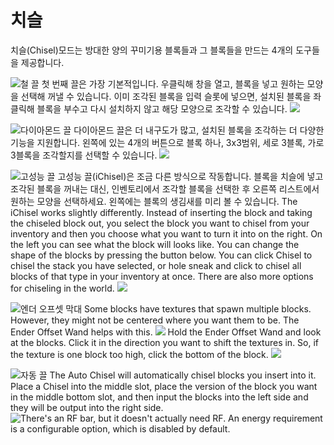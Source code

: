 # 치슬

치슬(Chisel)모드는 방대한 양의 꾸미기용 블록들과 그 블록들을 만드는 4개의 도구들을 제공합니다.

![철 끌](item:chisel:chisel_iron)
첫 번째 끌은 가장 기본적입니다. 우클릭해 창을 열고, 블록을 넣고 원하는 모양을 선택해 꺼낼 수 있습니다. 이미 조각된 블록을 입력 슬롯에 넣으면, 설치된 블록을 좌클릭해 블록을 부수고 다시 설치하지 않고 해당 모양으로 조각할 수 있습니다.
![](chisel1.png)

![다이아몬드 끌](item:chisel:chisel_diamond)
다이아몬드 끌은 더 내구도가 많고, 설치된 블록을 조각하는 더 다양한 기능을 지원합니다. 왼쪽에 있는 4개의 버튼으로 블록 하나, 3x3범위, 세로 3블록, 가로 3블록을 조각할지를 선택할 수 있습니다.
![](chisel2.png)

![고성능 끌](item:chisel:chisel_hitech)
고성능 끌(iChisel)은 조금 다른 방식으로 작동합니다. 블록을 치슬에 넣고 조각된 블록을 꺼내는 대신, 인벤토리에서 조각할 블록을 선택한 후 오른쪽 리스트에서 원하는 모양을 선택하세요. 왼쪽에는 블록의 생김새를 미리 볼 수 있습니다.
The iChisel works slightly differently. Instead of inserting the block and taking the chiseled block out, you select the block you want to chisel from your inventory and then you choose what you want to turn it into on the right. On the left you can see what the block will looks like.
You can change the shape of the blocks by pressing the button below. You can click Chisel to chisel the stack you have selected, or hole sneak and click to chisel all blocks of that type in your inventory at once. There are also more options for chiseling in the world.
![](chisel3.png)

![엔더 오프셋 막대](item:chisel:offsettool)
Some blocks have textures that spawn multiple blocks. However, they might not be centered where you want them to be. The Ender Offset Wand helps with this.
![](offset1.png)
Hold the Ender Offset Wand and look at the blocks. Click it in the direction you want to shift the textures in. So, if the texture is one block too high, click the bottom of the block.
![](offset2.png)

![자동 끌](item:chisel:auto_chisel)
The Auto Chisel will automatically chisel blocks you insert into it. Place a Chisel into the middle slot, place the version of the block you want in the middle bottom slot, and then input the blocks into the left side and they will be output into the right side.
![There's an RF bar, but it doesn't actually need RF. An energy requirement is a configurable option, which is disabled by default.](autochisel.png)
